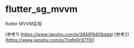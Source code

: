 # flutter_sg_mvvm

flutter MVVM实现


[参考1] (https://www.jianshu.com/p/384919408dda)
[参考2] (https://www.jianshu.com/p/7cefe0c97110)
